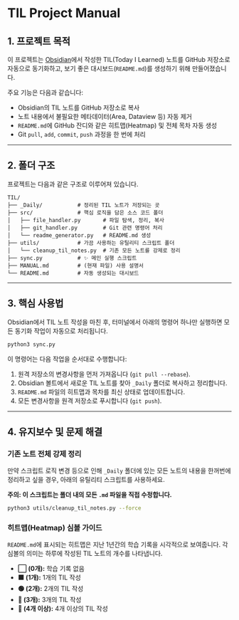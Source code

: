 # TIL Project Manual

## 1. 프로젝트 목적

이 프로젝트는 [Obsidian](https://obsidian.md/)에서 작성한 TIL(Today I Learned) 노트를 GitHub 저장소로 자동으로 동기화하고, 보기 좋은 대시보드(`README.md`)를 생성하기 위해 만들어졌습니다.

주요 기능은 다음과 같습니다:
- Obsidian의 TIL 노트를 GitHub 저장소로 복사
- 노트 내용에서 불필요한 메타데이터(Area, Dataview 등) 자동 제거
- `README.md`에 GitHub 잔디와 같은 히트맵(Heatmap) 및 전체 목차 자동 생성
- Git `pull`, `add`, `commit`, `push` 과정을 한 번에 처리

---

## 2. 폴더 구조

프로젝트는 다음과 같은 구조로 이루어져 있습니다.

```
TIL/
├── _Daily/           # 정리된 TIL 노트가 저장되는 곳
├── src/              # 핵심 로직을 담은 소스 코드 폴더
│   ├── file_handler.py       # 파일 탐색, 정리, 복사
│   ├── git_handler.py        # Git 관련 명령어 처리
│   └── readme_generator.py   # README.md 생성
├── utils/            # 가끔 사용하는 유틸리티 스크립트 폴더
│   └── cleanup_til_notes.py  # 기존 모든 노트를 강제로 정리
├── sync.py           # ✨ 메인 실행 스크립트
├── MANUAL.md         # (현재 파일) 사용 설명서
└── README.md         # 자동 생성되는 대시보드
```

---

## 3. 핵심 사용법

Obsidian에서 TIL 노트 작성을 마친 후, 터미널에서 아래의 명령어 하나만 실행하면 모든 동기화 작업이 자동으로 처리됩니다.

```bash
python3 sync.py
```

이 명령어는 다음 작업을 순서대로 수행합니다:
1.  원격 저장소의 변경사항을 먼저 가져옵니다 (`git pull --rebase`).
2.  Obsidian 볼트에서 새로운 TIL 노트를 찾아 `_Daily` 폴더로 복사하고 정리합니다.
3.  `README.md` 파일의 히트맵과 목차를 최신 상태로 업데이트합니다.
4.  모든 변경사항을 원격 저장소로 푸시합니다 (`git push`).

---

## 4. 유지보수 및 문제 해결

### 기존 노트 전체 강제 정리

만약 스크립트 로직 변경 등으로 인해 `_Daily` 폴더에 있는 모든 노트의 내용을 한꺼번에 정리하고 싶을 경우, 아래의 유틸리티 스크립트를 사용하세요.

**주의: 이 스크립트는 폴더 내의 모든 `.md` 파일을 직접 수정합니다.**

```bash
python3 utils/cleanup_til_notes.py --force
```

### 히트맵(Heatmap) 심볼 가이드

`README.md`에 표시되는 히트맵은 지난 1년간의 학습 기록을 시각적으로 보여줍니다. 각 심볼의 의미는 하루에 작성된 TIL 노트의 개수를 나타냅니다.

- **⬜️ (0개):** 학습 기록 없음
- **🟩 (1개):** 1개의 TIL 작성
- **🟢 (2개):** 2개의 TIL 작성
- **💚 (3개):** 3개의 TIL 작성
- **🌳 (4개 이상):** 4개 이상의 TIL 작성
